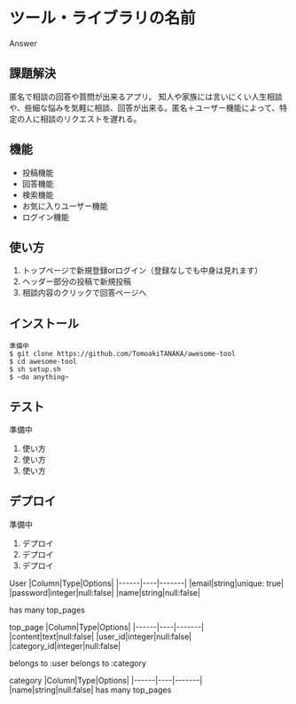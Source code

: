 # ツール・ライブラリの名前

Answer

## 課題解決
匿名で相談の回答や質問が出来るアプリ。
知人や家族には言いにくい人生相談や、些細な悩みを気軽に相談、回答が出来る。匿名＋ユーザー機能によって、特定の人に相談のリクエストを遅れる。


## 機能

- 投稿機能
- 回答機能
- 検索機能
- お気に入りユーザー機能
- ログイン機能



## 使い方

1. トップページで新規登録orログイン（登録なしでも中身は見れます）
2. ヘッダー部分の投稿で新規投稿
3. 相談内容のクリックで回答ページへ

## インストール

```
準備中
$ git clone https://github.com/TomoakiTANAKA/awesome-tool
$ cd awesome-tool
$ sh setup.sh
$ ~do anything~
```

## テスト

準備中
1. 使い方
2. 使い方
3. 使い方 


## デプロイ
 
 準備中
1. デプロイ
2. デプロイ
3. デプロイ

User
|Column|Type|Options|
|------|----|-------|
|email|string|unique: true|
|password|integer|null:false|
|name|string|null:false|

has many top_pages

top_page
|Column|Type|Options|
|------|----|-------|
|content|text|null:false|
|user_id|integer|null:false|
|category_id|integer|null:false|

belongs to :user
belongs to :category

category
|Column|Type|Options|
|------|----|-------|
|name|string|null:false|
has many top_pages